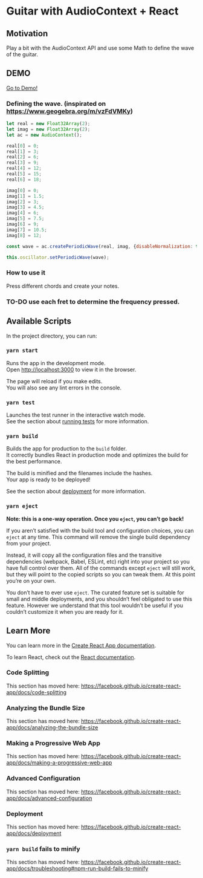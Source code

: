 # Guitar with AudioContext + React 

## Motivation
Play a bit with the AudioContext API and use some Math to define the wave of the guitar.

## DEMO
[Go to Demo!](https://maximobelen.com/react-guitar/) 

### Defining the wave. (inspirated on https://www.geogebra.org/m/vzFdVMKy)

```javascript
let real = new Float32Array(2);
let imag = new Float32Array(2);
let ac = new AudioContext();

real[0] = 0;
real[1] = 3;
real[2] = 6;
real[3] = 9;
real[4] = 12;
real[5] = 15;
real[6] = 18;

imag[0] = 0;
imag[1] = 1.5;
imag[2] = 3;
imag[3] = 4.5;
imag[4] = 6;
imag[5] = 7.5;
imag[6] = 9;
imag[7] = 10.5;
imag[8] = 12;

const wave = ac.createPeriodicWave(real, imag, {disableNormalization: true});

this.oscillator.setPeriodicWave(wave);

```

### How to use it
Press different chords and create your notes.

### TO-DO use each fret to determine the frequency pressed. 


## Available Scripts

In the project directory, you can run:

### `yarn start`

Runs the app in the development mode.<br />
Open [http://localhost:3000](http://localhost:3000) to view it in the browser.

The page will reload if you make edits.<br />
You will also see any lint errors in the console.

### `yarn test`

Launches the test runner in the interactive watch mode.<br />
See the section about [running tests](https://facebook.github.io/create-react-app/docs/running-tests) for more information.

### `yarn build`

Builds the app for production to the `build` folder.<br />
It correctly bundles React in production mode and optimizes the build for the best performance.

The build is minified and the filenames include the hashes.<br />
Your app is ready to be deployed!

See the section about [deployment](https://facebook.github.io/create-react-app/docs/deployment) for more information.

### `yarn eject`

**Note: this is a one-way operation. Once you `eject`, you can’t go back!**

If you aren’t satisfied with the build tool and configuration choices, you can `eject` at any time. This command will remove the single build dependency from your project.

Instead, it will copy all the configuration files and the transitive dependencies (webpack, Babel, ESLint, etc) right into your project so you have full control over them. All of the commands except `eject` will still work, but they will point to the copied scripts so you can tweak them. At this point you’re on your own.

You don’t have to ever use `eject`. The curated feature set is suitable for small and middle deployments, and you shouldn’t feel obligated to use this feature. However we understand that this tool wouldn’t be useful if you couldn’t customize it when you are ready for it.

## Learn More

You can learn more in the [Create React App documentation](https://facebook.github.io/create-react-app/docs/getting-started).

To learn React, check out the [React documentation](https://reactjs.org/).

### Code Splitting

This section has moved here: https://facebook.github.io/create-react-app/docs/code-splitting

### Analyzing the Bundle Size

This section has moved here: https://facebook.github.io/create-react-app/docs/analyzing-the-bundle-size

### Making a Progressive Web App

This section has moved here: https://facebook.github.io/create-react-app/docs/making-a-progressive-web-app

### Advanced Configuration

This section has moved here: https://facebook.github.io/create-react-app/docs/advanced-configuration

### Deployment

This section has moved here: https://facebook.github.io/create-react-app/docs/deployment

### `yarn build` fails to minify

This section has moved here: https://facebook.github.io/create-react-app/docs/troubleshooting#npm-run-build-fails-to-minify
